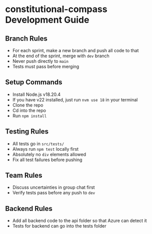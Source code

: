 # constitutional-compass Development Guide

## Branch Rules  
- For each sprint, make a new branch and push all code to that
- At the end of the sprint, merge with `dev` branch  
- Never push directly to `main`  
- Tests must pass before merging  

## Setup Commands  
- Install Node.js v18.20.4
- If you have v22 installed, just run `nvm use 18` in your terminal
- Clone the repo
- Cd into the repo
- Run   `npm install`

## Testing Rules  
- All tests go in `src/tests/`  
- Always run `npm test` locally first  
- Absolutely no `div` elements allowed  
- Fix all test failures before pushing  

## Team Rules  
- Discuss uncertainties in group chat first  
- Verify tests pass before any push to `dev`  

## Backend Rules
- Add all backend code to the api folder so that Azure can detect it
- Tests for backend can go into the tests folder
